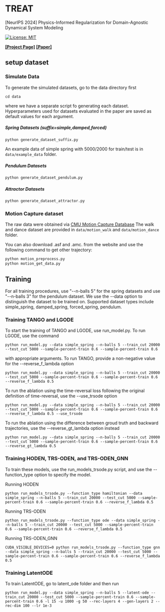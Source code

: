# TREAT
[NeurIPS 2024] Physics-Informed Regularization for Domain-Agnostic Dynamical System Modeling 

[![License: MIT](https://img.shields.io/badge/License-MIT-yellow.svg)](https://github.com/wanjiaZhao1203/TREAT/blob/main/LICENSE)


[**[Project Page]**](https://wanjiazhao1203.github.io/TREAT_page/) [**[Paper]**](https://arxiv.org/pdf/2310.06427) 


## setup dataset
### Simulate Data
To generate the simulated datasets, go to the data directory first
```
cd data
```
where we have a separate script fo generating each dataset. Hyperparameters used for datasets evaluated in the paper are saved as default values for each argument. 
##### Spring Datasets (suffix=simple,damped,forced)
```python
python generate_dataset_suffix.py
```
An example data of simple spring with 5000/2000 for train/test is in `data/example_data` folder. 
##### Pendulum Datasets 
```python
python generate_dataset_pendulum.py
```
##### Attractor Datasets 
```python
python generate_dataset_attractor.py
```

### Motion Capture dataset
The raw data were obtained via [CMU Motion Capture Database](http://mocap.cs.cmu.edu/) 
The walk and dance dataset are provided in `data/motion_walk` and `data/motion_dance` folder. 

You can also download .asf and .amc. from the website and use the following command to get other trajectory:
```python
python motion_preprocess.py
python motion_get_data.py
```

## Training 
For all training procedures, use "--n-balls 5" for the spring datasets and use "--n-balls 3" for the pendulum dataset. We use the --data option to distinguish the dataset to be trained on. Supported dataset types include simple_spring, damped_spring, forced_spring, pendulum.

### Training TANGO and LGODE

To start the training of TANGO and LGODE, use run_model.py. To run LGODE, use the command 
```
python run_model.py --data simple_spring --n-balls 5 --train_cut 20000 --test_cut 5000 --sample-percent-train 0.6 --sample-percent-train 0.6 
```
with appropriate arguments.
To run TANGO, provide a non-negative value for the --reverse_f_lambda option 
```
python run_model.py --data simple_spring --n-balls 5 --train_cut 20000 --test_cut 5000 --sample-percent-train 0.6 --sample-percent-train 0.6 --reverse_f_lambda 0.5
```
To run the ablation using the time-reversal loss following the original definition of time-reversal, use the --use_trsode option
```
python run_model.py --data simple_spring --n-balls 5 --train_cut 20000 --test_cut 5000 --sample-percent-train 0.6 --sample-percent-train 0.6 --reverse_f_lambda 0.5 --use_trsode
```
To run the ablation using the difference between groud truth and backward trajectories, use the --reverse_gt_lambda option instead
```
python run_model.py --data simple_spring --n-balls 5 --train_cut 20000 --test_cut 5000 --sample-percent-train 0.6 --sample-percent-train 0.6 --reverse_gt_lambda 0.5
```
### Training HODEN, TRS-ODEN, and TRS-ODEN_GNN
To train these models, use the run_models_trsode.py script, and use the --function_type option to specify the model.

Running HODEN
```
python run_models_trsode.py --function_type hamiltonian --data simple_spring --n-balls 5 --train_cut 20000 --test_cut 5000 --sample-percent-train 0.6 --sample-percent-train 0.6 --reverse_f_lambda 0.5
```
Running TRS-ODEN
```
python run_models_trsode.py --function_type ode --data simple_spring --n-balls 5 --train_cut 20000 --test_cut 5000 --sample-percent-train 0.6 --sample-percent-train 0.6 --reverse_f_lambda 0.5
```
Running TRS-ODEN_GNN
```
CUDA_VISIBLE_DEVICES=0 python run_models_trsode.py --function_type gnn --data simple_spring --n-balls 5 --train_cut 20000 --test_cut 5000 --sample-percent-train 0.6 --sample-percent-train 0.6 --reverse_f_lambda 0.5
```
### Training LatentODE
To train LatentODE, go to latent_ode folder and then run 
```
python run_model.py --data simple_spring --n-balls 5 --latent-ode --train_cut 20000 --test_cut 5000 --sample-percent-train 0.6 --sample-percent-train 0.6 -l 15 -u 1000 -g 50 --rec-layers 4 --gen-layers 2 --rec-dim 100 --lr 1e-3
```

